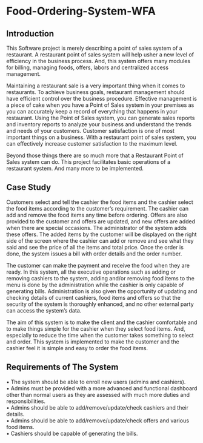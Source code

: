 # Food-Ordering-System-WFA
## Introduction
This Software project is merely describing a point of sales system of a restaurant. A restaurant point of sales system will help usher a new level of efficiency in the business process. And, this system offers many modules for billing, managing foods, offers, labors and centralized access management.<br>

Maintaining a restaurant sale is a very important thing when it comes to restaurants. To achieve business goals, restaurant management should have efficient control over the business procedure. Effective management is a piece of cake when you have a Point of Sales system in your premises as you can accurately keep a record of everything that happens in your restaurant. Using the Point of Sales system, you can generate sales reports and inventory reports to analyze your business and understand the trends and needs of your customers. Customer satisfaction is one of most important things on a business. With a restaurant point of sales system, you can effectively increase customer satisfaction to the maximum level. <br>

Beyond those things there are so much more that a Restaurant Point of Sales system can do. This project facilitates basic operations of a restaurant system. And many more to be implemented. <br>

## Case Study

Customers select and tell the cashier the food items and the cashier select the food items according to the customer’s requirement. The cashier can add and remove the food items any time before ordering. Offers are also provided to the customer and offers are updated, and new offers are added when there are special occasions. The administrator of the system adds these offers. The added items by the customer will be displayed on the right side of the screen where the cashier can add or remove and see what they said and see the price of all the items and total price. Once the order is done, the system issues a bill with order details and the order number. 

The customer can make the payment and receive the food when they are ready. In this system, all the executive operations such as adding or removing cashiers to the system, adding and/or removing food items to the menu is done by the administration while the cashier is only capable of generating bills. Administration is also given the opportunity of updating and checking details of current cashiers, food items and offers so that the security of the system is thoroughly enhanced, and no other external party can access the system’s data. 

The aim of this system is to make the client and the cashier comfortable and to make things simple for the cashier when they select food items. And, especially to reduce the time when the customer takes something to select and order. This system is implemented to make the customer and the cashier feel it is simple and easy to order the food items.

## Requirements of The System

•	The system should be able to enroll new users (admins and cashiers).<br>
•	Admins must be provided with a more advanced and functional dashboard other than normal users as they are assessed with much more duties and responsibilities.<br>
•	Admins should be able to add/remove/update/check cashiers and their details.<br>
•	Admins should be able to add/remove/update/check offers and various food items.<br>
•	Cashiers should be capable of generating the bills.<br>
